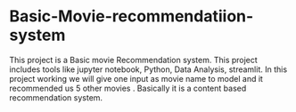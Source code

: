 # Basic-Movie-recommendatiion-system
This project is a Basic movie Recommendation system.
This project includes tools like jupyter notebook, Python, Data Analysis, streamlit.
In this project working we will give one input as movie name to model and it recommended us 5 other movies .
Basically it is a content based recommendation system.
